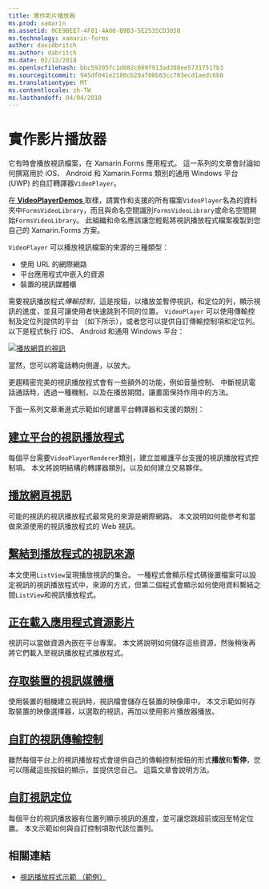 ```yaml
---
title: 實作影片播放器
ms.prod: xamarin
ms.assetid: 0CE9BEE7-4F81-4A00-B9B3-5E2535CD3050
ms.technology: xamarin-forms
author: davidbritch
ms.author: dabritch
ms.date: 02/12/2018
ms.openlocfilehash: bbc59205fc1d082c089f913ad308ee57317517b3
ms.sourcegitcommit: 945df041e2180cb20af08b83cc703ecd1aedc6b0
ms.translationtype: MT
ms.contentlocale: zh-TW
ms.lasthandoff: 04/04/2018
---
```

# <a name="implementing-a-video-player"></a>實作影片播放器

它有時會播放視訊檔案，在 Xamarin.Forms 應用程式。 這一系列的文章會討論如何撰寫用於 iOS、 Android 和 Xamarin.Forms 類別的通用 Windows 平台 (UWP) 的自訂轉譯器`VideoPlayer`。

在[ **VideoPlayerDemos** ](https://developer.xamarin.com/samples/xamarin-forms/customrenderers/VideoPlayerDemos/)取樣，請實作和支援的所有檔案`VideoPlayer`名為的資料夾中`FormsVideoLibrary`，而且與命名空間識別`FormsVideoLibrary`或命名空間開始`FormsVideoLibrary`。 此組織和命名應該讓您輕鬆將視訊播放程式檔案複製到您自己的 Xamarin.Forms 方案。

`VideoPlayer` 可以播放視訊檔案的來源的三種類型：

- 使用 URL 的網際網路
- 平台應用程式中嵌入的資源
- 裝置的視訊媒體櫃

需要視訊播放程式*傳輸控制*，這是按鈕，以播放並暫停視訊，和定位的列，顯示視訊的進度，並且可讓使用者快速跳到不同的位置。 `VideoPlayer` 可以使用傳輸控制及定位列提供的平台 （如下所示），或者您可以提供自訂傳輸控制項和定位列。 以下是程式執行 iOS、 Android 和通用 Windows 平台：

[![播放網頁的視訊](web-videos-images/playwebvideo-small.png "播放的視訊 Web")](web-videos-images/playwebvideo-large.png#lightbox "播放網頁的視訊")

當然，您可以將電話轉向側邊，以放大。

更趨精密完美的視訊播放程式會有一些額外的功能，例如音量控制、 中斷視訊電話通話時，透過一種機制，以及在播放期間，讓畫面保持作用中的方法。

下面一系列文章漸進式示範如何建置平台轉譯器和支援的類別：

## <a name="creating-the-platform-video-playersplayer-creationmd"></a>[建立平台的視訊播放程式](player-creation.md)

每個平台需要`VideoPlayerRenderer`類別，建立並維護平台支援的視訊播放程式控制項。 本文將說明結構的轉譯器類別，以及如何建立交易夥伴。

## <a name="playing-a-web-videoweb-videosmd"></a>[播放網頁視訊](web-videos.md)

可能的視訊的視訊播放程式最常見的來源是網際網路。 本文說明如何能參考和當做來源使用的視訊播放程式的 Web 視訊。

## <a name="binding-video-sources-to-the-playersource-bindingsmd"></a>[繫結到播放程式的視訊來源](source-bindings.md)

本文使用`ListView`呈現播放視訊的集合。 一種程式會顯示程式碼後置檔案可以設定視訊的視訊播放程式中，來源的方式，但第二個程式會顯示如何使用資料繫結之間`ListView`和視訊播放程式。

## <a name="loading-application-resource-videosloading-resourcesmd"></a>[正在載入應用程式資源影片](loading-resources.md)

視訊可以當做資源內嵌在平台專案。 本文將說明如何儲存這些資源，然後稍後再將它們載入至視訊播放程式播放程式。

## <a name="accessing-the-devices-video-libraryaccessing-librarymd"></a>[存取裝置的視訊媒體櫃](accessing-library.md)

使用裝置的相機建立視訊時，視訊檔會儲存在裝置的映像庫中。 本文示範如何存取裝置的映像選擇器，以選取的視訊，再加以使用影片播放器播放。

## <a name="custom-video-transport-controlscustom-transportmd"></a>[自訂的視訊傳輸控制](custom-transport.md)

雖然每個平台上的視訊播放程式會提供自己的傳輸控制按鈕的形式**播放**和**暫停**，您可以隱藏這些按鈕的顯示，並提供您自己。 這篇文章會說明方法。

## <a name="custom-video-positioningcustom-positioningmd"></a>[自訂視訊定位](custom-positioning.md)

每個平台的視訊播放器有位置列顯示視訊的進度，並可讓您跳超前或回至特定位置。 本文示範如何與自訂控制項取代該位置列。





## <a name="related-links"></a>相關連結

- [視訊播放程式示範 （範例）](https://developer.xamarin.com/samples/xamarin-forms/customrenderers/VideoPlayerDemos/)
